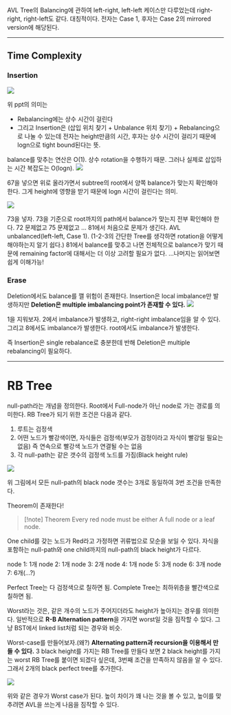 AVL Tree의 Balancing에 관하여 
left-right, left-left 케이스만 다루었는데 right-right, right-left도 같다. 대칭적이다.
전자는 Case 1, 후자는 Case 2의 mirrored version에 해당된다.

---
## Time Complexity 

### Insertion

![](https://i.imgur.com/Kn0wSBL.png)

위 ppt의 의미는 
- Rebalancing에는 상수 시간이 걸린다
- 그리고 Insertion은 (삽입 위치 찾기 + Unbalance 위치 찾기) + Rebalancing으로 나눌 수 있는데 전자는 height만큼의 시간, 후자는 상수 시간이 걸리기 때문에 logn으로 tight bound된다는 뜻.

balance를 맞추는 연산은 O(1). 상수 rotation을 수행하기 때문.
그러나 실제로 삽입하는 시간 복잡도는 O(logn).
![](https://i.imgur.com/HZ847zl.png)

67을 넣으면 위로 올라가면서 subtree의 root에서 양쪽 balance가 맞는지 확인해야 한다. 그게 height에 영향을 받기 때문에 logn 시간이 걸린다는 의미.

![](https://i.imgur.com/4ihiYYT.png)

73을 넣자.
73을 기준으로 root까지의 path에서 balance가 맞는지 전부 확인해야 한다.
72 문제없고 75 문제없고 ... 81에서 처음으로 문제가 생긴다. AVL unbalanced(left-left, Case 1).
(1-2-3의 간단한 Tree를 생각하면 rotation을 어떻게 해야하는지 알기 쉽다.)
81에서 balance를 맞추고 나면 전체적으로 balance가 맞기 때문에 remaining factor에 대해서는 더 이상 고려할 필요가 없다.
...나머지는 읽어보면 쉽게 이해가능!

### Erase
Deletion에서도 balance를 깰 위험이 존재한다. 
Insertion은 local imbalance만 발생하지만 **Deletion은 multiple imbalancing point가 존재할 수 있다.**
![](https://i.imgur.com/nUU3h7S.png)

1을 지워보자.
2에서 imbalance가 발생하고, right-right imbalance임을 알 수 있다.
그리고 8에서도 imbalance가 발생한다.
root에서도 imbalance가 발생한다.

즉 Insertion은 single rebalance로 충분한데 반해 Deletion은 multiple rebalancing이 필요하다.

---
# RB Tree

null-path라는 개념을 정의한다. Root에서 Full-node가 아닌 node로 가는 경로를 의미한다.
RB Tree가 되기 위한 조건은 다음과 같다.
1. 루트는 검정색
2. 어떤 노드가 빨강색이면, 자식들은 검정색(부모가 검정이라고 자식이 빨강일 필요는 없음)
   즉 연속으로 빨강색 노드가 연결될 수는 없음
3. 각 null-path는 같은 갯수의 검정색 노드를 가짐(Black height rule)

![](https://i.imgur.com/VXtPhZw.png)

위 그림에서 모든 null-path의 black node 갯수는 3개로 동일하여 3번 조건을 만족한다.

Theorem이 존재한다!

>[!note] Theorem
>Every red node must be either A full node or a leaf node.

One child를 갖는 노드가 Red라고 가정하면 귀류법으로 모순을 보일 수 있다.
자식을 포함하는 null-path와 one child까지의 null-path의 black height가 다르다.

node 1: 1개
node 2: 1개
node 3: 2개
node 4: 1개
node 5: 3개
node 6: 3개
node 7: 6개(...?)

Perfect Tree는 다 검정색으로 칠하면 됨.
Complete Tree는 최하위층을 빨간색으로 칠하면 됨.

Worst라는 것은, 같은 개수의 노드가 주어지더라도 height가 높아지는 경우를 의미한다.
일반적으로 **R-B Alternation pattern**을 가지면 worst일 것을 짐작할 수 있다.
그냥 BST에서 linked list처럼 되는 경우와 비슷.

Worst-case를 만들어보자.(왜?)
**Alternating pattern과 recursion을 이용해서 만들 수 있다.**
3 black height를 가지는 RB Tree를 만들다 보면 2 black height를 가지는 worst RB Tree를 붙이면 되겠다 싶은데, 3번째 조건을 만족하지 않음을 알 수 있다.
그래서 2개의 black perfect tree를 추가한다.

![](https://i.imgur.com/dbksG67.png)

위와 같은 경우가 Worst case가 된다.
높이 차이가 꽤 나는 것을 볼 수 있고, 높이를 맞추려면 AVL을 쓰는게 나음을 짐작할 수 있다.